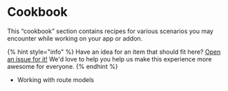 # Cookbook

This “cookbook” section contains recipes for various scenarios you may encounter while working on your app or addon.

{% hint style="info" %}
Have an idea for an item that should fit here? [Open an issue for it!](https://github.com/typed-ember/ember-cli-typescript/issues/new/choose) We'd love to help you help us make this experience more awesome for everyone.
{% endhint %}

* Working with route models

